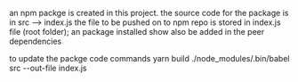 an npm packge is created in this project. 
the source code for the package is in src --> index.js
the file to be pushed on to npm repo is stored in index.js file (root folder);
an package installed show also be added in the peer dependencies

to update the packge code commands
yarn build
./node_modules/.bin/babel src --out-file index.js